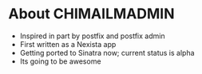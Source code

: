 # About CHIMAILMADMIN

* Inspired in part by postfix and postfix admin
* First written as a Nexista app
* Getting ported to Sinatra now; current status is alpha
* Its going to be awesome
